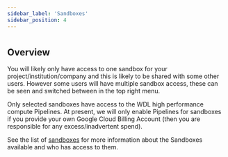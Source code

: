 ```yaml
---
sidebar_label: 'Sandboxes'
sidebar_position: 4
---
```


# 

## **Overview**

You will likely only have access to one sandbox for your project/institution/company and this is likely to be shared with some other users. However some users will have multiple sandbox access, these can be seen and switched between in the top right menu.

Only selected sandboxes have access to the WDL high performance compute Pipelines. At present, we will only enable Pipelines for sandboxes if you provide your own Google Cloud Billing Account (then you are responsible for any excess/inadvertent spend).

See the list of [sandboxes](../explainers/sandboxes.md) for more information about the Sandboxes available and who has access to them.
